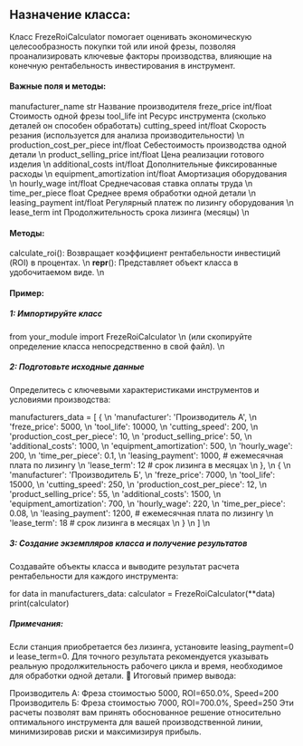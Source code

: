 ## Назначение класса:
Класс FrezeRoiCalculator помогает оценивать экономическую целесообразность покупки той или иной фрезы, позволяя проанализировать ключевые факторы производства, влияющие на конечную рентабельность инвестирования в инструмент.

#### Важные поля и методы:
manufacturer_name	str	Название производителя 
freze_price	int/float	Стоимость одной фрезы 
tool_life	int	Ресурс инструмента (сколько деталей он способен обработать) 
cutting_speed	int/float	Скорость резания (используется для анализа производительности) \n 
production_cost_per_piece	int/float	Себестоимость производства одной детали \n 
product_selling_price	int/float	Цена реализации готового изделия \n 
additional_costs	int/float	Дополнительные фиксированные расходы \n 
equipment_amortization	int/float	Амортизация оборудования \n 
hourly_wage	int/float	Среднечасовая ставка оплаты труда \n 
time_per_piece	float	Среднее время обработки одной детали \n 
leasing_payment	int/float	Регулярный платеж по лизингу оборудования \n 
lease_term	int	Продолжительность срока лизинга (месяцы) \n 

#### Методы:
calculate_roi(): Возвращает коэффициент рентабельности инвестиций (ROI) в процентах. \n
__repr__(): Представляет объект класса в удобочитаемом виде. \n
#### Пример:
##### 1: Импортируйте класс 

from your_module import FrezeRoiCalculator \n
(или скопируйте определение класса непосредственно в свой файл). \n

##### 2: Подготовьте исходные данные
Определитесь с ключевыми характеристиками инструментов и условиями производства:


manufacturers_data = [
    { \n
        'manufacturer': 'Производитель А', \n
        'freze_price': 5000, \n
        'tool_life': 10000, \n 
        'cutting_speed': 200, \n
        'production_cost_per_piece': 10, \n
        'product_selling_price': 50, \n
        'additional_costs': 1000, \n
        'equipment_amortization': 500, \n
        'hourly_wage': 200, \n
        'time_per_piece': 0.1, \n
        'leasing_payment': 1000,  # ежемесячная плата по лизингу \n
        'lease_term': 12          # срок лизинга в месяцах \n
    }, \n
    { \n
        'manufacturer': 'Производитель Б', \n
        'freze_price': 7000, \n
        'tool_life': 15000, \n
        'cutting_speed': 250, \n
        'production_cost_per_piece': 12, \n
        'product_selling_price': 55, \n
        'additional_costs': 1500, \n
        'equipment_amortization': 700, \n
        'hourly_wage': 220, \n
        'time_per_piece': 0.08, \n
        'leasing_payment': 1200,  # ежемесячная плата по лизингу \n
        'lease_term': 18          # срок лизинга в месяцах \n
    } \n
] \n
##### 3: Создание экземпляров класса и получение результатов
Создавайте объекты класса и выводите результат расчета рентабельности для каждого инструмента:


for data in manufacturers_data:
    calculator = FrezeRoiCalculator(**data)
    print(calculator)
##### Примечания:
Если станция приобретается без лизинга, установите leasing_payment=0 и lease_term=0.
Для точного результата рекомендуется указывать реальную продолжительность рабочего цикла и время, необходимое для обработки одной детали.
🎯 Итоговый пример вывода:

Производитель А: Фреза стоимостью 5000, ROI=650.0%, Speed=200
Производитель Б: Фреза стоимостью 7000, ROI=700.0%, Speed=250
Эти расчеты позволят вам принять обоснованное решение относительно оптимального инструмента для вашей производственной линии, минимизировав риски и максимизируя прибыль.
